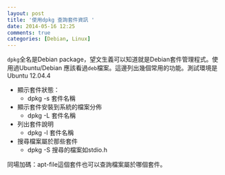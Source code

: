 ```yaml
---
layout: post
title: '使用dpkg 查詢套件資訊 '
date: 2014-05-16 12:25
comments: true
categories: [Debian, Linux]
---
```

`dpkg`全名是Debian package，望文生義可以知道就是Debian套件管理程式。使用過Ubuntu/Debian 應該看過`deb`檔案。這邊列出幾個常用的功能。測試環境是Ubuntu 12.04.4

* 顯示套件狀態：
	* dpkg -s 套件名稱
* 顯示套件安裝到系統的檔案分佈
  * dpkg -L 套件名稱
* 列出套件說明
	* dpkg -l 套件名稱
* 搜尋檔案屬於那些套件
  * dpkg -S 搜尋的檔案如stdio.h
  
同場加碼：apt-file這個套件也可以查詢檔案屬於哪個套件。
